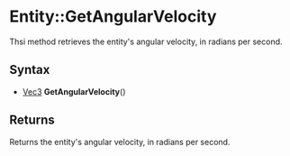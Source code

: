 # Entity::GetAngularVelocity #
Thsi method retrieves the entity's angular velocity, in radians per second.

## Syntax ##
- [Vec3](Vec3.md) **GetAngularVelocity**()

## Returns ##
Returns the entity's angular velocity, in radians per second.